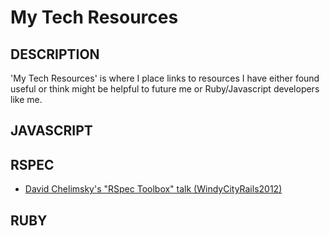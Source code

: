 # My Tech Resources

## DESCRIPTION

'My Tech Resources' is where I place links to resources I have either found useful or think might be helpful to future me or Ruby/Javascript developers like me.

## JAVASCRIPT

## RSPEC

* [David Chelimsky's "RSpec Toolbox" talk (WindyCityRails2012)](http://lanyrd.com/2012/windycityrails/sxqcb/)

## RUBY


